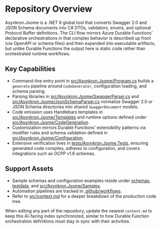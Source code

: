 # Repository Overview

Asynkron.Jsome is a .NET 8 global tool that converts Swagger 2.0 and JSON Schema documents into C# DTOs, validators, enums, and optional Protocol Buffer definitions. The CLI flow mirrors Azure Durable Functions' declarative orchestrations in that complex behavior is described up front (via OpenAPI or schema files) and then expanded into executable artifacts, but unlike Durable Functions the output here is static code rather than orchestrated runtime workflows.

## Key Capabilities
- Command-line entry point in [src/Asynkron.Jsome/Program.cs](src/Asynkron.Jsome/Program.cs) builds a `generate` pipeline around `CodeGenerator`, configuration loading, and schema parsing.
- Parsing libraries in [src/Asynkron.Jsome/SwaggerParser.cs](src/Asynkron.Jsome/SwaggerParser.cs) and [src/Asynkron.Jsome/JsonSchemaParser.cs](src/Asynkron.Jsome/JsonSchemaParser.cs) normalize Swagger 2.0 or JSON Schema directories into shared `SwaggerDocument` models.
- Code emission uses Handlebars templates in [src/Asynkron.Jsome/Templates](src/Asynkron.Jsome/Templates/context.md) and runtime options defined under [src/Asynkron.Jsome/CodeGeneration](src/Asynkron.Jsome/CodeGeneration/context.md).
- Customization mirrors Durable Functions' extensibility patterns via modifier rules and schema validation defined in [src/Asynkron.Jsome/Configuration](src/Asynkron.Jsome/Configuration/context.md).
- Extensive verification lives in [tests/Asynkron.Jsome.Tests](tests/Asynkron.Jsome.Tests/context.md), ensuring generated code compiles, adheres to configuration, and covers integrations such as OCPP v1.6 schemas.

## Support Assets
- Sample schemas and configuration examples reside under [schemas](schemas/context.md), [testdata](testdata/context.md), and [src/Asynkron.Jsome/Samples](src/Asynkron.Jsome/Samples/context.md).
- Automation pipelines are tracked in [.github/workflows](.github/workflows/context.md).
- Refer to [src/context.md](src/context.md) for a deeper breakdown of the production code tree.

When editing any part of the repository, update the nearest `context.md` to keep this AI-facing index synchronized, similar to how Durable Function orchestration definitions must stay in sync with their activities.
